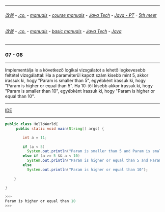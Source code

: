 
---

###### [改善](https://github.com/ttltrk/0C/blob/master/README.MD) - [.co.](https://github.com/ttltrk/PRG/blob/master/CODING.MD) - [manuals](https://github.com/ttltrk/PRG/blob/master/MAN.MD) - [course manuals](https://github.com/ttltrk/PRG/blob/master/COUR_MAN.MD) - [Java Tech](https://github.com/ttltrk/PRG/blob/master/JAVA/DOC/CM/JT.MD) - [Java - PT](https://github.com/ttltrk/PRG/blob/master/JAVA/DOC/BJM/TOMI/JJ.MD) - [5th meet](https://github.com/ttltrk/PRG/blob/master/JAVA/DOC/BJM/TOMI/05/05.MD) 

###### [改善](https://github.com/ttltrk/0C/blob/master/README.MD) - [.co.](https://github.com/ttltrk/PRG/blob/master/CODING.MD) - [manuals](https://github.com/ttltrk/PRG/blob/master/MAN.MD) - [basic manuals](https://github.com/ttltrk/PRG/blob/master/MANUALS.MD) - [Java Tech](https://github.com/ttltrk/PRG/blob/master/JAVA/DOC/JT/JT.MD) - [Java](https://github.com/ttltrk/PRG/blob/master/JAVA/DOC/OJM/OJM.MD)

---

### 07 - 08

---

Implementálja le a következő logikai vizsgálatot a lehető legkevesebb feltétel vizsgálattal: Ha a paraméterül kapott szám kisebb mint 5, 
akkor írassuk ki, hogy "Param is smaller than 5", egyébként írassuk ki, hogy "Param is higher or equal than 5". Ha 10-től kisebb akkor 
írassuk ki, hogy "Param is smaller than 10", egyébként írassuk ki, hogy "Param is higher or equal than 10".

---

[IDE](https://www.tutorialspoint.com/compile_java_online.php)

---

```java
public class HelloWorld{
     public static void main(String[] args) {

        int a = 11;
        
		if (a < 5) 
		  System.out.println("Param is smaller than 5 and Param is smaller than 10");
		else if (a >= 5 && a < 10)
		  System.out.println("Param is higher or equal than 5 and Param is smaller than 10");
		else
		  System.out.println("Param is higher or equal than 10");  
		
	}

}

>>>
Param is higher or equal than 10
>>>
```
